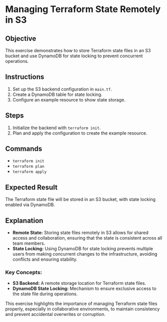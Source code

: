 # Managing Terraform State Remotely in S3

## Objective
This exercise demonstrates how to store Terraform state files in an S3 bucket and use DynamoDB for state locking to prevent concurrent operations.

## Instructions
1. Set up the S3 backend configuration in `main.tf`.
2. Create a DynamoDB table for state locking.
3. Configure an example resource to show state storage.

## Steps
1. Initialize the backend with `terraform init`.
2. Plan and apply the configuration to create the example resource.

## Commands
- `terraform init`
- `terraform plan`
- `terraform apply`

## Expected Result
The Terraform state file will be stored in an S3 bucket, with state locking enabled via DynamoDB.

## Explanation
- **Remote State:** Storing state files remotely in S3 allows for shared access and collaboration, ensuring that the state is consistent across all team members.
- **State Locking:** Using DynamoDB for state locking prevents multiple users from making concurrent changes to the infrastructure, avoiding conflicts and ensuring stability.

### Key Concepts:
- **S3 Backend:** A remote storage location for Terraform state files.
- **DynamoDB State Locking:** Mechanism to ensure exclusive access to the state file during operations.

This exercise highlights the importance of managing Terraform state files properly, especially in collaborative environments, to maintain consistency and prevent accidental overwrites or corruption.
